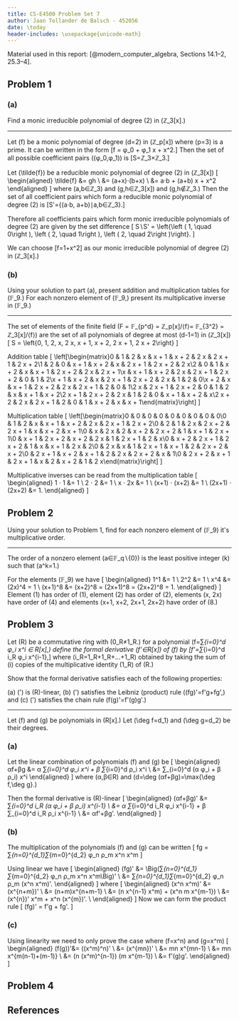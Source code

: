 ```yaml
---
title: CS-E4500 Problem Set 7
author: Jaan Tollander de Balsch - 452056
date: \today
header-includes: \usepackage{unicode-math}
---
```

Material used in this report: [@modern_computer_algebra, Sections 14.1–2, 25.3–4].

## Problem 1
### (a)
Find a monic irreducible polynomial of degree \(2\) in \(ℤ_3[x].\)

---

Let \(f\) be a monic polynomial of degree \(d=2\) in \(ℤ_p[x]\) where \(p=3\) is a prime. It can be written in the form \[f = φ_0 + φ_1 x + x^2.\] Then the set of all possible coefficient pairs \((φ_0,φ_1)\) is \[S=ℤ_3×ℤ_3.\]

Let \(\tilde{f}\) be a reducible monic polynomial of degree \(2\) in \(ℤ_3[x]\)
\[
\begin{aligned}
\tilde{f} &= gh \\
&= (a+x)⋅(b+x) \\
&= a⋅b + (a+b) x + x^2
\end{aligned}
\]
where \(a,b∈ℤ_3\) and \(g,h∈ℤ_3[x]\) and \(g,h∉ℤ_3.\) Then the set of all coefficient pairs which form a reducible monic polynomial of degree \(2\) is \[S'=\{(a⋅b, a+b)∣a,b∈ℤ_3\}.\]

Therefore all coefficients pairs which form monic irreducible polynomials of degree \(2\) are given by the set difference
\[
S∖S' = \left\{\left ( 1, \quad 0\right ), \left ( 2, \quad 1\right ), \left ( 2, \quad 2\right )\right\}.
\]

We can choose \[f=1+x^2\] as our monic irreducible polynomial of degree \(2\) in \(ℤ_3[x].\)


### (b)
Using your solution to part (a), present addition and multiplication tables for \(𝔽_9.\) For each nonzero element of \(𝔽_9,\) present its multiplicative inverse in \(𝔽_9.\)

---

The set of elements of the finite field \(F = 𝔽_{p^d} = ℤ_p[x]/⟨f⟩= 𝔽_{3^2} = ℤ_3[x]/⟨f⟩\) are the set of all polynomials of degree at most \(d-1=1\) in \(ℤ_3[x]\)
\[
S = \left\{0, 1, 2, x, 2 x, x + 1, x + 2, 2 x + 1, 2 x + 2\right\}
\]

Addition table
\[
\left[\begin{matrix}0 & 1 & 2 & x & x + 1 & x + 2 & 2 x & 2 x + 1 & 2 x + 2\\1 & 2 & 0 & x + 1 & x + 2 & x & 2 x + 1 & 2 x + 2 & 2 x\\2 & 0 & 1 & x + 2 & x & x + 1 & 2 x + 2 & 2 x & 2 x + 1\\x & x + 1 & x + 2 & 2 x & 2 x + 1 & 2 x + 2 & 0 & 1 & 2\\x + 1 & x + 2 & x & 2 x + 1 & 2 x + 2 & 2 x & 1 & 2 & 0\\x + 2 & x & x + 1 & 2 x + 2 & 2 x & 2 x + 1 & 2 & 0 & 1\\2 x & 2 x + 1 & 2 x + 2 & 0 & 1 & 2 & x & x + 1 & x + 2\\2 x + 1 & 2 x + 2 & 2 x & 1 & 2 & 0 & x + 1 & x + 2 & x\\2 x + 2 & 2 x & 2 x + 1 & 2 & 0 & 1 & x + 2 & x & x + 1\end{matrix}\right]
\]

Multiplication table
\[
\left[\begin{matrix}0 & 0 & 0 & 0 & 0 & 0 & 0 & 0 & 0\\0 & 1 & 2 & x & x + 1 & x + 2 & 2 x & 2 x + 1 & 2 x + 2\\0 & 2 & 1 & 2 x & 2 x + 2 & 2 x + 1 & x & x + 2 & x + 1\\0 & x & 2 x & 2 & x + 2 & 2 x + 2 & 1 & x + 1 & 2 x + 1\\0 & x + 1 & 2 x + 2 & x + 2 & 2 x & 1 & 2 x + 1 & 2 & x\\0 & x + 2 & 2 x + 1 & 2 x + 2 & 1 & x & x + 1 & 2 x & 2\\0 & 2 x & x & 1 & 2 x + 1 & x + 1 & 2 & 2 x + 2 & x + 2\\0 & 2 x + 1 & x + 2 & x + 1 & 2 & 2 x & 2 x + 2 & x & 1\\0 & 2 x + 2 & x + 1 & 2 x + 1 & x & 2 & x + 2 & 1 & 2 x\end{matrix}\right]
\]

Multiplicative inverses can be read from the multiplication table
\[
\begin{aligned}
1 ⋅ 1 &= 1 \\
2 ⋅ 2 &= 1 \\
x ⋅ 2x &= 1 \\
(x+1) ⋅ (x+2) &= 1 \\
(2x+1) ⋅ (2x+2) &= 1.
\end{aligned}
\]


## Problem 2
Using your solution to Problem 1, find for each nonzero element of \(𝔽_9\) it's multiplicative order.

---

The order of a nonzero element \(a∈𝔽_q∖\{0\}\) is the least positive integer \(k\) such that \(a^k=1.\)

For the elements \(𝔽_9\) we have
\[
\begin{aligned}
1^1 &= 1 \\
2^2 &= 1 \\
x^4 &= (2x)^4 = 1 \\
(x+1)^8 &= (x+2)^8 = (2x+1)^8 = (2x+2)^8 = 1.
\end{aligned}
\]
Element \(1\) has order of \(1\), element \(2\) has order of \(2\), elements \(x, 2x\) have order of \(4\) and elements \(x+1, x+2, 2x+1, 2x+2\) have order of \(8.\)


## Problem 3
Let \(R\) be a commutative ring with \(0_R≠1_R.\) for a polynomial \(f=∑_{i=0}^d φ_i x^i ∈ R[x],\) define the *formal derivative* \(f'∈R[x]\) of \(f\) by \[f'=∑_{i=0}^d i_R φ_i x^{i-1},\] where \(i_R=1_R+1_R+...+1_R\) obtained by taking the sum of \(i\) copies of the multiplicative identity \(1_R\) of \(R.\)

Show that the formal derivative satisfies each of the following properties:

(a) \('\) is \(R\)-linear,
(b) \('\) satisfies the Leibniz (product) rule \((fg)'=f'g+fg',\) and
(c) \('\) satisfies the chain rule \(f(g)'=f'(g)g'.\)

---

Let \(f\) and \(g\) be polynomials in \(R[x].\) Let \(\deg f=d_1\) and \(\deg g=d_2\) be their degrees.

### (a)
Let the linear combination of polynomials \(f\) and \(g\) be
\[
\begin{aligned}
αf+βg &= α ∑_{i=0}^d φ_i x^i + β ∑_{i=0}^d ρ_i x^i \\
&= ∑_{i=0}^d (α φ_i + β ρ_i) x^i
\end{aligned}
\]
where \(α,β∈R\) and \(d=\deg (αf+βg)=\max\{\deg f,\deg g\}.\)

Then the formal derivative is \(R\)-linear
\[
\begin{aligned}
(αf+βg)' &= ∑_{i=0}^d i_R (α φ_i + β ρ_i) x^{i-1} \\
&= α ∑_{i=0}^d i_R φ_i x^{i-1} + β ∑_{i=0}^d i_R ρ_i x^{i-1} \\
&= αf'+βg'.
\end{aligned}
\]

### (b)
The multiplication of the polynomials \(f\) and \(g\) can be written
\[
fg = ∑_{n=0}^{d_1}∑_{m=0}^{d_2} φ_n ρ_m x^n x^m
\]

Using linear we have
\[
\begin{aligned}
(fg)' &= \Big(∑_{n=0}^{d_1}∑_{m=0}^{d_2} φ_n ρ_m x^n x^m\Big)' \\
&= ∑_{n=0}^{d_1}∑_{m=0}^{d_2} φ_n ρ_m (x^n x^m)'.
\end{aligned}
\]
where
\[
\begin{aligned}
(x^n x^m)' &= (x^{n+m})' \\
&= (n+m)x^{n+m-1} \\
&= (n x^{n-1} x^m) + (x^n m x^{m-1}) \\
&= (x^{n})' x^m + x^n (x^{m})'. \\
\end{aligned}
\]
Now we can form the product rule
\[
(fg)' = f'g + fg'.
\]


### (c)
<!-- \[
f(g) = ∑_{n=0}^{d_1} φ_n \left(∑_{m=0}^{d_2} ρ_m x^m\right)^n
\]

TODO: multinomial theorem
\[
\left(∑_{m=0}^{d_2} ρ_m x^m\right)^n = ∑_{k=0}^{d_2n} \tilde{ρ}_{k} x^{k}
\]

... -->

Using linearity we need to only prove the case where \(f=x^n\) and \(g=x^m\)
\[
\begin{aligned}
(f(g))'&= ((x^m)^n)' \\
&= (x^{mn})' \\
&= mn x^{mn-1} \\
&= mn x^{m(n-1)+(m-1)} \\
&= (n (x^m)^{n-1}) (m x^{m-1}) \\
&= f'(g)g'.
\end{aligned}
\]


## Problem 4
## References
